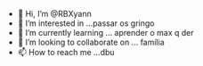 - 👋 Hi, I’m @RBXyann
- 👀 I’m interested in ...passar os gringo 
- 🌱 I’m currently learning ... aprender o max q der
- 💞️ I’m looking to collaborate on ... família 
- 📫 How to reach me ...dbu

<!---
RBXyann/RBXyann is a ✨ special ✨ repository because its `README.md` (this file) appears on your GitHub profile.
You can click the Preview link to take a look at your changes.
--->

